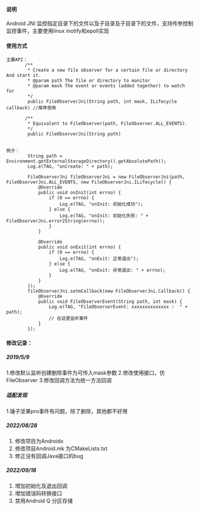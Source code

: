 
#### 说明
Android JNI 监控指定目录下的文件以及子目录及子目录下的文件，支持传参控制监控事件，主要使用linux inotify和epoll实现



#### 使用方式


```
主要API：
       /**
        * Create a new file observer for a certain file or directory And start it.
        * @param path The file or directory to monitor
        * @param mask The event or events (added together) to watch for
        */
        public FileObserverJni(String path, int mask, ILifecycle callback) //推荐使用

       /**
        * Equivalent to FileObserver(path, FileObserver.ALL_EVENTS).
        */
        public FileObserverJni(String path)
        
  
例子：
        String path = Environment.getExternalStorageDirectory().getAbsolutePath();
        Log.e(TAG, "onCreate: " + path);

        FileObserverJni fileObserverJni = new FileObserverJni(path, FileObserverJni.ALL_EVENTS, new FileObserverJni.ILifecycle() {
            @Override
            public void onInit(int errno) {
                if (0 == errno) {
                    Log.e(TAG, "onInit: 初始化成功");
                } else {
                    Log.e(TAG, "onInit: 初始化失败: " + FileObserverJni.error2String(errno));
                }
            }

            @Override
            public void onExit(int errno) {
                if (0 == errno) {
                    Log.e(TAG, "onExit: 正常退出");
                } else {
                    Log.e(TAG, "onExit: 异常退出: " + errno);
                }
            }
        });
        fileObserverJni.setmCallback(new FileObserverJni.Callback() {
            @Override
            public void FileObserverEvent(String path, int mask) {
                Log.e(TAG, "FileObserverEvent: xxxxxxxxxxxxxx :  " + path);
                // 在这里监听事件
            }
        });

```



#### 修改记录：

##### 2019/5/9  
1.修改默认监听创建删除事件为可传入mask参数
2.修改使用接口，仿FileObserver
3.修改回调方法为统一方法回调



##### 适配发现
1.锤子坚果pro事件有问题，除了删除，其他都不好用



##### 2022/08/28

1. 修改项目为Androidx
2. 修改项目Android.mk 为CMakeLists.txt
3. 修正没有回调Java接口的bug

##### 2022/09/18

1. 增加初始化及退出回调
2. 增加错误码转换接口
3. 禁用Android Q 分区存储
